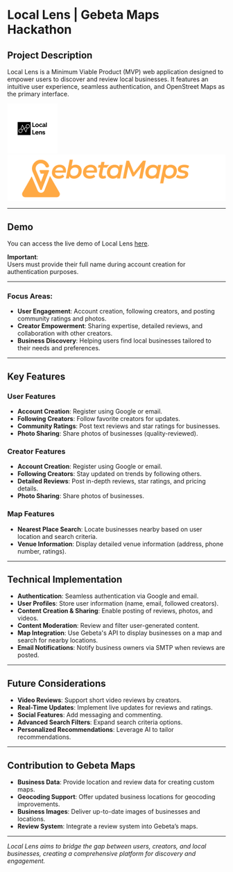 # Local Lens | Gebeta Maps Hackathon

## Project Description
Local Lens is a Minimum Viable Product (MVP) web application designed to empower users to discover and review local businesses. It features an intuitive user experience, seamless authentication, and OpenStreet Maps as the primary interface.


 ![Logo](./assets/logo.png)
 ![Logo](./assets/g-wide.svg)

---

## Demo
You can access the live demo of Local Lens [here](https://local-lens-xi.vercel.app/).




**Important**:  
Users must provide their full name during account creation for authentication purposes.

---


### Focus Areas:
- **User Engagement**: Account creation, following creators, and posting community ratings and photos.
- **Creator Empowerment**: Sharing expertise, detailed reviews, and collaboration with other creators.
- **Business Discovery**: Helping users find local businesses tailored to their needs and preferences.

---

## Key Features

### User Features
- **Account Creation**: Register using Google or email.
- **Following Creators**: Follow favorite creators for updates.
- **Community Ratings**: Post text reviews and star ratings for businesses.
- **Photo Sharing**: Share photos of businesses (quality-reviewed).

### Creator Features
- **Account Creation**: Register using Google or email.
- **Following Creators**: Stay updated on trends by following others.
- **Detailed Reviews**: Post in-depth reviews, star ratings, and pricing details.
- **Photo Sharing**: Share photos of businesses.

### Map Features
- **Nearest Place Search**: Locate businesses nearby based on user location and search criteria.
- **Venue Information**: Display detailed venue information (address, phone number, ratings).
---

## Technical Implementation
- **Authentication**: Seamless authentication via Google and email.
- **User Profiles**: Store user information (name, email, followed creators).
- **Content Creation & Sharing**: Enable posting of reviews, photos, and videos.
- **Content Moderation**: Review and filter user-generated content.
- **Map Integration**: Use Gebeta's API to display businesses on a map and search for nearby locations.
- **Email Notifications**: Notify business owners via SMTP when reviews are posted.

---

## Future Considerations
- **Video Reviews**: Support short video reviews by creators.
- **Real-Time Updates**: Implement live updates for reviews and ratings.
- **Social Features**: Add messaging and commenting.
- **Advanced Search Filters**: Expand search criteria options.
- **Personalized Recommendations**: Leverage AI to tailor recommendations.

---

## Contribution to Gebeta Maps
- **Business Data**: Provide location and review data for creating custom maps.
- **Geocoding Support**: Offer updated business locations for geocoding improvements.
- **Business Images**: Deliver up-to-date images of businesses and locations.
- **Review System**: Integrate a review system into Gebeta’s maps.

---

_Local Lens aims to bridge the gap between users, creators, and local businesses, creating a comprehensive platform for discovery and engagement._
